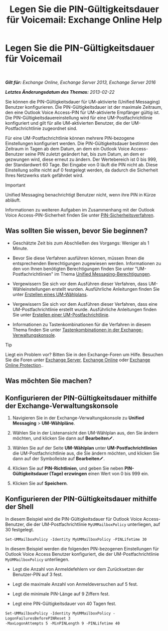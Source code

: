 ﻿---
title: 'Legen Sie die PIN-Gültigkeitsdauer für Voicemail: Exchange Online Help'
TOCTitle: Legen Sie die PIN-Gültigkeitsdauer für Voicemail
ms:assetid: d17f0bf6-0ad6-40a4-bdd5-f7098f39250d
ms:mtpsurl: https://technet.microsoft.com/de-de/library/Bb124712(v=EXCHG.150)
ms:contentKeyID: 50554915
ms.date: 05/23/2018
mtps_version: v=EXCHG.150
ms.translationtype: MT
---

# Legen Sie die PIN-Gültigkeitsdauer für Voicemail

 

_**Gilt für:** Exchange Online, Exchange Server 2013, Exchange Server 2016_

_**Letztes Änderungsdatum des Themas:** 2013-02-22_

Sie können die PIN-Gültigkeitsdauer für UM-aktivierte (Unified Messaging) Benutzer konfigurieren. Die PIN-Gültigkeitsdauer ist der maximale Zeitraum, den eine Outlook Voice Access-PIN für UM-aktivierte Empfänger gültig ist. Die PIN-Gültigkeitsdauereinstellung wird für eine UM-Postfachrichtlinie konfiguriert und gilt für alle UM-aktivierten Benutzer, die der UM-Postfachrichtlinie zugeordnet sind.

Für eine UM-Postfachrichtlinie können mehrere PIN-bezogene Einstellungen konfiguriert werden. Die PIN-Gültigkeitsdauer bestimmt den Zeitraum in Tagen ab dem Datum, an dem ein Outlook Voice Access-Benutzer seine PIN zuletzt geändert hat, bis zum Datum, an dem er gezwungen wird, diese erneut zu ändern. Der Wertebereich ist 0 bis 999, der Standardwert 60 Tage. Bei Eingabe von 0 läuft die PIN nicht ab. Diese Einstellung sollte nicht auf 0 festgelegt werden, da dadurch die Sicherheit Ihres Netzwerks stark gefährdet wird.


> [!IMPORTANT]
> Unified Messaging benachrichtigt Benutzer nicht, wenn ihre PIN in Kürze abläuft.



Informationen zu weiteren Aufgaben im Zusammenhang mit der Outlook Voice Access-PIN-Sicherheit finden Sie unter [PIN-Sicherheitsverfahren](pin-security-procedures-exchange-2013-help.md).

## Was sollten Sie wissen, bevor Sie beginnen?

  - Geschätzte Zeit bis zum Abschließen des Vorgangs: Weniger als 1 Minute.

  - Bevor Sie diese Verfahren ausführen können, müssen Ihnen die entsprechenden Berechtigungen zugewiesen werden. Informationen zu den von Ihnen benötigten Berechtigungen finden Sie unter "UM-Postfachrichtlinien" im Thema [Unified Messaging-Berechtigungen](unified-messaging-permissions-exchange-2013-help.md).

  - Vergewissern Sie sich vor dem Ausführen dieser Verfahren, dass UM-Wähleinstellungen erstellt wurden. Ausführliche Anleitungen finden Sie unter [Erstellen eines UM-Wählplans](create-a-um-dial-plan-exchange-2013-help.md).

  - Vergewissern Sie sich vor dem Ausführen dieser Verfahren, dass eine UM-Postfachrichtlinie erstellt wurde. Ausführliche Anleitungen finden Sie unter [Erstellen einer UM-Postfachrichtlinie](create-a-um-mailbox-policy-exchange-2013-help.md).

  - Informationen zu Tastenkombinationen für die Verfahren in diesem Thema finden Sie unter [Tastenkombinationen in der Exchange-Verwaltungskonsole](keyboard-shortcuts-in-the-exchange-admin-center-exchange-online-protection-help.md).


> [!TIP]
> Liegt ein Problem vor? Bitten Sie in den Exchange-Foren um Hilfe. Besuchen Sie die Foren unter <A href="https://go.microsoft.com/fwlink/p/?linkid=60612">Exchange Server</A>, <A href="https://go.microsoft.com/fwlink/p/?linkid=267542">Exchange Online</A> oder <A href="https://go.microsoft.com/fwlink/p/?linkid=285351">Exchange Online Protection</A>..



## Was möchten Sie machen?

## Konfigurieren der PIN-Gültigkeitsdauer mithilfe der Exchange-Verwaltungskonsole

1.  Navigieren Sie in der Exchange-Verwaltungskonsole zu **Unified Messaging** \> **UM-Wählpläne**.

2.  Wählen Sie in der Listenansicht den UM-Wählplan aus, den Sie ändern möchten, und klicken Sie dann auf **Bearbeiten**![Bearbeitungssymbol](images/Bb124582.6f53ccb2-1f13-4c02-bea0-30690e6ea71d(EXCHG.150).gif "Bearbeitungssymbol").

3.  Wählen Sie auf der Seite **UM-Wählplan** unter **UM-Postfachrichtlinien** die UM-Postfachrichtlinie aus, die Sie ändern möchten, und klicken Sie dann auf der Symbolleiste auf **Bearbeiten**![Bearbeitungssymbol](images/Bb124582.6f53ccb2-1f13-4c02-bea0-30690e6ea71d(EXCHG.150).gif "Bearbeitungssymbol").

4.  Klicken Sie auf **PIN-Richtlinien**, und geben Sie neben **PIN-Gültigkeitsdauer (Tage) erzwingen** einen Wert von 0 bis 999 ein.

5.  Klicken Sie auf **Speichern**.

## Konfigurieren der PIN-Gültigkeitsdauer mithilfe der Shell

In diesem Beispiel wird die PIN-Gültigkeitsdauer für Outlook Voice Access-Benutzer, die der UM-Postfachrichtlinie `MyUMMailboxPolicy` unterliegen, auf 30 festgelegt.

    Set-UMMailboxPolicy -Identity MyUMMailboxPolicy -PINLifetime 30

In diesem Beispiel werden die folgenden PIN-bezogenen Einstellungen für Outlook Voice Access Benutzer konfiguriert, die der UM-Postfachrichtlinie `MyUMMailboxPolicy` unterliegen.

  - Legt die Anzahl von Anmeldefehlern vor dem Zurücksetzen der Benutzer-PIN auf 3 fest.

  - Legt die maximale Anzahl von Anmeldeversuchen auf 5 fest.

  - Legt die minimale PIN-Länge auf 9 Ziffern fest.

  - Legt eine PIN-Gültigkeitsdauer von 40 Tagen fest.

<!-- end list -->

    Set-UMMailboxPolicy -Identity MyUMMailboxPolicy -LogonFailuresBeforePINReset 3
    -MaxLogonAttempts 5 -MinPINLength 9 -PINLifetime 40

